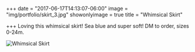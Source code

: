 +++
date = "2017-06-17T14:13:07-06:00"
image = "img/portfolio/skirt_3.jpg"
showonlyimage = true
title = "Whimsical Skirt"

+++
Loving this whimsical skirt! Sea blue and super soft! DM to order, sizes 0-24m. 

![Whimsical Skirt](/img/portfolio/skirt_3.jpg)
